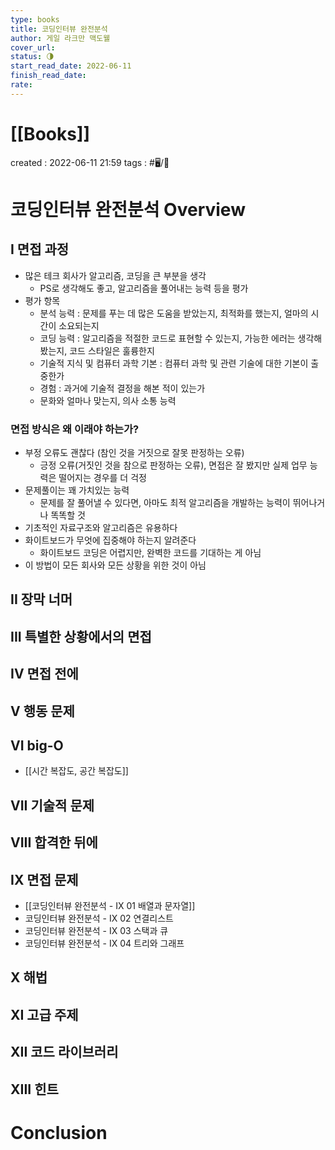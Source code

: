 ```yaml
---
type: books
title: 코딩인터뷰 완전분석
author: 게일 라크만 맥도웰
cover_url: 
status: 🌗
start_read_date: 2022-06-11
finish_read_date: 
rate: 
---
```


# [[Books]]
created : 2022-06-11 21:59
tags : #🖥️/📔 

# 코딩인터뷰 완전분석 Overview

## I 면접 과정
- 많은 테크 회사가 알고리즘, 코딩을 큰 부분을 생각
	- PS로 생각해도 좋고, 알고리즘을 풀어내는 능력 등을 평가
- 평가 항목
	- 분석 능력 : 문제를 푸는 데 많은 도움을 받았는지, 최적화를 했는지, 얼마의 시간이 소요되는지
	- 코딩 능력 : 알고리즘을 적절한 코드로 표현할 수 있는지, 가능한 에러는 생각해 봤는지, 코드 스타일은 훌륭한지
	- 기술적 지식 및 컴퓨터 과학 기본 : 컴퓨터 과학 및 관련 기술에 대한 기본이 출중한가
	- 경험 : 과거에 기술적 결정을 해본 적이 있는가
	- 문화와 얼마나 맞는지, 의사 소통 능력

### 면접 방식은 왜 이래야 하는가?
- 부정 오류도 괜찮다 (참인 것을 거짓으로 잘못 판정하는 오류)
	- 긍정 오류(거짓인 것을 참으로 판정하는 오류), 면접은 잘 봤지만 실제 업무 능력은 떨어지는 경우를 더 걱정
- 문제풀이는 꽤 가치있는 능력
	- 문제를 잘 풀어낼 수 있다면, 아마도 최적 알고리즘을 개발하는 능력이 뛰어나거나 똑똑할 것
- 기초적인 자료구조와 알고리즘은 유용하다
- 화이트보드가 무엇에 집중해야 하는지 알려준다
	- 화이트보드 코딩은 어렵지만, 완벽한 코드를 기대하는 게 아님
- 이 방법이 모든 회사와 모든 상황을 위한 것이 아님

## II 장막 너머

## III 특별한 상황에서의 면접

## IV 면접 전에

## V 행동 문제

## VI big-O
- [[시간 복잡도, 공간 복잡도]]

## VII 기술적 문제

## VIII 합격한 뒤에

## IX 면접 문제
- [[코딩인터뷰 완전분석 - IX 01 배열과 문자열]]
- 코딩인터뷰 완전분석 - IX 02 연결리스트
- 코딩인터뷰 완전분석 - IX 03 스택과 큐
- 코딩인터뷰 완전분석 - IX 04 트리와 그래프

## X 해법

## XI 고급 주제

## XII 코드 라이브러리

## XIII 힌트

# Conclusion
